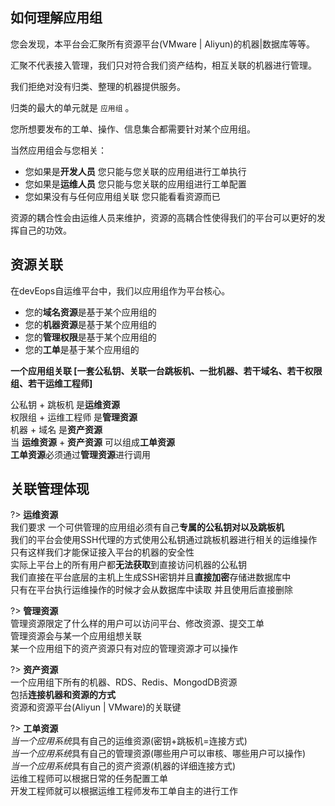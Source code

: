 ## 如何理解应用组
您会发现，本平台会汇聚所有资源平台(VMware | Aliyun)的机器|数据库等等。

汇聚不代表接入管理，我们只对符合我们资产结构，相互关联的机器进行管理。

我们拒绝对没有归类、整理的机器提供服务。

归类的最大的单元就是 `应用组`  。

您所想要发布的工单、操作、信息集合都需要针对某个应用组。

当然应用组会与您相关：
- 您如果是**开发人员** 您只能与您关联的应用组进行工单执行
- 您如果是**运维人员** 您只能与您关联的应用组进行工单配置
- 您如果没有与任何应用组关联 您只能看看资源而已

资源的耦合性会由运维人员来维护，资源的高耦合性使得我们的平台可以更好的发挥自己的功效。

## 资源关联  
在devEops自运维平台中，我们以应用组作为平台核心。
- 您的**域名资源**是基于某个应用组的  
- 您的**机器资源**是基于某个应用组的   
- 您的**管理权限**是基于某个应用组的  
- 您的**工单**是基于某个应用组的  

**一个应用组关联 [一套公私钥、关联一台跳板机、一批机器、若干域名、若干权限组、若干运维工程师]**

公私钥 + 跳板机 是**运维资源**  
权限组 + 运维工程师 是**管理资源**  
机器 + 域名 是**资产资源**  
当 **运维资源** + **资产资源** 可以组成**工单资源**  
**工单资源**必须通过**管理资源**进行调用

## 关联管理体现

?> **运维资源**    
我们要求 一个可供管理的应用组必须有自己**专属的公私钥对以及跳板机**  
我们的平台会使用SSH代理的方式使用公私钥通过跳板机器进行相关的运维操作  
只有这样我们才能保证接入平台的机器的安全性  
实际上平台上的所有用户都**无法获取**到直接访问机器的公私钥  
我们直接在平台底层的主机上生成SSH密钥并且**直接加密**存储进数据库中  
只有在平台执行运维操作的时候才会从数据库中读取 并且使用后直接删除  

?> **管理资源**  
管理资源限定了什么样的用户可以访问平台、修改资源、提交工单  
管理资源会与某一个应用组想关联  
某一个应用组下的资产资源只有对应的管理资源才可以操作  
  
?> **资产资源**  
一个应用组下所有的机器、RDS、Redis、MongodDB资源  
包括**连接机器和资源的方式**  
资源和资源平台(Aliyun | VMware)的关联键  

?> **工单资源**  
*当一个应用系统*具有自己的运维资源(密钥+跳板机=连接方式)  
*当一个应用系统*具有自己的管理资源(哪些用户可以审核、哪些用户可以操作)  
*当一个应用系统*具有自己的资产资源(机器的详细连接方式)  
运维工程师可以根据日常的任务配置工单  
开发工程师就可以根据运维工程师发布工单自主的进行工作  

